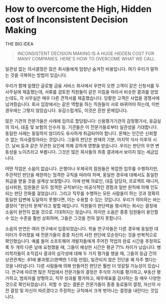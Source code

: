 # How to overcome the High, Hidden cost of Inconsistent Decision Making

THE BIG IDEA
> INCONSISTENT DECISION MAKING IS A HUGE HIDDEN COST FOR MANY COMPANIES. HERE'S HOW TO OVERCOME WHAT WE CALL

일관성 없는 의사결정은 많은 회사들에게 엄청난 숨겨진 비용입니다. 여기 우리가 말하는 것을 극복하는 방법이 있습니다.

우리가 함께 일했던 글로벌 금융 서비스 회사에서 우연히 오랜 고객이 같은 신청서를 두 사무실에 제출했는데, 서류를 검토한 직원들이 같은 지침을 따라서 비슷한 결과를 얻었는데도, 각 사무실은 매우 다른 견적서를 제출했습니다. 당황한 고객은 사업을 경쟁사에 넘겨줬습니다. 회사 입장에서는 같은 역할을 하는 직원들이 서로 바뀌어야 하는데, 이번 경우에는 그렇지 않았습니다. 유감스럽게도, 이것은 흔한 문제입니다.

많은 기관의 전문가들은 사례에 임의로 할당됩니다: 신용평가기관의 감정평가사, 응급실의 의사, 대출 및 보험의 인수자 등. 기관들은 이 전문가들로부터 일관성을 기대합니다. 동일한 사례는 동일하지 않더라도 유사하게 취급되어야 합니다. 문제는 인간은 신뢰할 수 없는 의사결정자라는 것입니다. 그들의 판단은 현재의 기분, 마지막 식사 이후의 시간, 날씨 등과 같은 무관한 요인에 의해 강하게 영향을 받습니다. 우리는 판단의 우연 변동성을 노이즈라고 부릅니다. 그것은 많은 회사들의 최종 결과에서 보이지 않는 세금입니다.

어떤 직업은 소음이 없습니다. 은행이나 우체국의 점원들은 복잡한 업무를 수행하지만, 주관적인 판단을 제한하는 엄격한 규칙을 따라야 하며, 동일한 경우에 대해서도 동일한 취급을 받을 것을 설계상 보장합니다. 이에 반해 의료인, 대출 담당자, 프로젝트 매니저, 심사위원, 임원들은 모두 엄격한 규칙보다는 비공식적인 경험과 일반 원칙에 의해 인도되는 판단 전화를 걸었습니다. 그리고 직무를 수행하는 모든 사람들이 하는 것과 정확히 동일한 답변에 도달하지 못했다면, 이는 수용할 수 있는 것입니다. 우리가 의미하는 바는 결정이 "판단의 문제"라고 말할 때입니다. 직원들이 판단력을 행사하는 회사는 결정에 소음이 완전히 없을 것으로 기대하지는 않습니다. 하지만 소음은 종종 임원들이 용인할 수 있는 수준을 훨씬 상회하며, 그들은 그것을 전혀 알지 못합니다.

소음의 만연은 여러 연구에서 입증되었습니다. 학술 연구자들은 다른 경우에 동일한 데이터가 주어졌을 때 전문가들이 종종 자신의 사전 판단에 모순된다는 것을 반복적으로 확인했습니다. 예를 들어 소프트웨어 개발자들에게 주어진 작업의 완료 시간을 추정하도록 두 개의 다른 날에 요청했을 때, 그들이 예상한 시간은 평균 71% 차이가 났습니다. 병리학자들이 조직검사 결과의 심각성에 대해 두 가지 평가를 했을 때, 그들의 등급 간의 상관관계는 .61에 불과했고(완벽한 1.0점 만점), 일관되지 않은 진단을 꽤 자주 했다는 것을 나타냅니다. 다른 사람들에 의해 만들어진 판단은 훨씬 더 엇갈릴 가능성이 있습니다. 연구에 따르면 많은 작업에서 전문가들의 결정은 주식의 가치를 평가하고, 부동산 평가하고, 범죄자를 양형하고, 직무 성과를 평가하고, 재무제표를 감사하는 등 매우 다양한 것으로 확인되었습니다. 피할 수 없는 결론은 전문가들이 종종 동료들의 결정, 자신의 사전 결정 및 자신이 따르겠다고 주장하는 규칙에서 크게 벗어나는 결정을 내린다는 것입니다.
